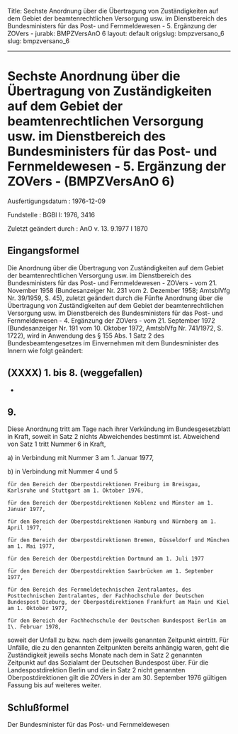 Title: Sechste Anordnung über die Übertragung von Zuständigkeiten auf dem Gebiet der
  beamtenrechtlichen Versorgung usw. im Dienstbereich des Bundesministers für das
  Post- und Fernmeldewesen - 5. Ergänzung der ZOVers -
jurabk: BMPZVersAnO 6
layout: default
origslug: bmpzversano_6
slug: bmpzversano_6

---

# Sechste Anordnung über die Übertragung von Zuständigkeiten auf dem Gebiet der beamtenrechtlichen Versorgung usw. im Dienstbereich des Bundesministers für das Post- und Fernmeldewesen - 5. Ergänzung der ZOVers - (BMPZVersAnO 6)

Ausfertigungsdatum
:   1976-12-09

Fundstelle
:   BGBl I: 1976, 3416

Zuletzt geändert durch
:   AnO v. 13. 9.1977 I 1870


## Eingangsformel

Die Anordnung über die Übertragung von Zuständigkeiten auf dem Gebiet
der beamtenrechtlichen Versorgung usw. im Dienstbereich des
Bundesministers für das Post- und Fernmeldewesen - ZOVers - vom 21.
November 1958 (Bundesanzeiger Nr. 231 vom 2. Dezember 1958; AmtsblVfg
Nr. 39/1959, S. 45), zuletzt geändert durch die Fünfte Anordnung über
die Übertragung von Zuständigkeiten auf dem Gebiet der
beamtenrechtlichen Versorgung usw. im Dienstbereich des
Bundesministers für das Post- und Fernmeldewesen - 4. Ergänzung der
ZOVers - vom 21. September 1972 (Bundesanzeiger Nr. 191 vom 10.
Oktober 1972, AmtsblVfg Nr. 741/1972, S. 1722), wird in Anwendung des
§ 155 Abs. 1 Satz 2 des Bundesbeamtengesetzes im Einvernehmen mit dem
Bundesminister des Innern wie folgt geändert:


## (XXXX) 1. bis 8. (weggefallen)

-


## 9.

Diese Anordnung tritt am Tage nach ihrer Verkündung im
Bundesgesetzblatt in Kraft, soweit in Satz 2 nichts Abweichendes
bestimmt ist.
Abweichend von Satz 1 tritt Nummer 6 in Kraft,

a)  in Verbindung mit Nummer 3 am 1. Januar 1977,


b)  in Verbindung mit Nummer 4 und 5

    für den Bereich der Oberpostdirektionen Freiburg im Breisgau,
    Karlsruhe und Stuttgart am 1. Oktober 1976,

    für den Bereich der Oberpostdirektionen Koblenz und Münster am 1.
    Januar 1977,

    für den Bereich der Oberpostdirektionen Hamburg und Nürnberg am 1.
    April 1977,

    für den Bereich der Oberpostdirektionen Bremen, Düsseldorf und München
    am 1. Mai 1977,

    für den Bereich der Oberpostdirektion Dortmund am 1. Juli 1977

    für den Bereich der Oberpostdirektion Saarbrücken am 1. September
    1977,

    für den Bereich des Fernmeldetechnischen Zentralamtes, des
    Posttechnischen Zentralamtes, der Fachhochschule der Deutschen
    Bundespost Dieburg, der Oberpostdirektionen Frankfurt am Main und Kiel
    am 1. Oktober 1977,

    für den Bereich der Fachhochschule der Deutschen Bundespost Berlin am
    1\. Februar 1978,



soweit der Unfall zu bzw. nach dem jeweils genannten Zeitpunkt
eintritt. Für Unfälle, die zu den genannten Zeitpunkten bereits
anhängig waren, geht die Zuständigkeit jeweils sechs Monate nach dem
in Satz 2 genannten Zeitpunkt auf das Sozialamt der Deutschen
Bundespost über. Für die Landespostdirektion Berlin und die in Satz 2
nicht genannten Oberpostdirektionen gilt die ZOVers in der am 30.
September 1976 gültigen Fassung bis auf weiteres weiter.


## Schlußformel

Der Bundesminister für das Post- und Fernmeldewesen

